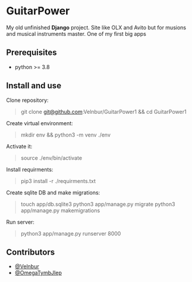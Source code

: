 # GuitarPower

My old unfinished **Django** project. Site like OLX and Avito but for musions
and musical instruments master. One of my first big apps

## Prerequisites 

- python >= 3.8

## Install and use

Clone repository:
> git clone git@github.com:Velnbur/GuitarPower1 && cd GuitarPower1

Create virtual environment:
> mkdir env && python3 -m venv ./env

Activate it:
> source ./env/bin/activate

Install requirments:
> pip3 install -r ./requirments.txt

Create sqlite DB and make migrations:
> touch app/db.sqlite3
> python3 app/manage.py migrate
> python3 app/manage.py makemigrations

Run server:
> python3 app/manage.py runserver 8000

## Contributors

- [@Velnbur](https://github.com/Velnbur)
- [@OmegaTymbJIep](https://github.com/OmegaTymbJIep)